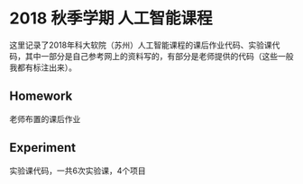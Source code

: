 # 2018 秋季学期 人工智能课程

这里记录了2018年科大软院（苏州）人工智能课程的课后作业代码、实验课代码，其中一部分是自己参考网上的资料写的，有部分是老师提供的代码（这些一般我都有标注出来）。



## Homework

老师布置的课后作业



## Experiment 

实验课代码，一共6次实验课，4个项目


